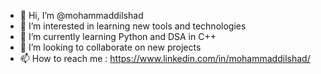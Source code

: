 - 👋 Hi, I’m @mohammaddilshad
- 👀 I’m interested in learning new tools and technologies
- 🌱 I’m currently learning Python and DSA in C++
- 💞️ I’m looking to collaborate on new projects
- 📫 How to reach me : https://www.linkedin.com/in/mohammaddilshad/

<!---
mohammaddilshad/mohammaddilshad is a ✨ special ✨ repository because its `README.md` (this file) appears on your GitHub profile.
You can click the Preview link to take a look at your changes.
--->
